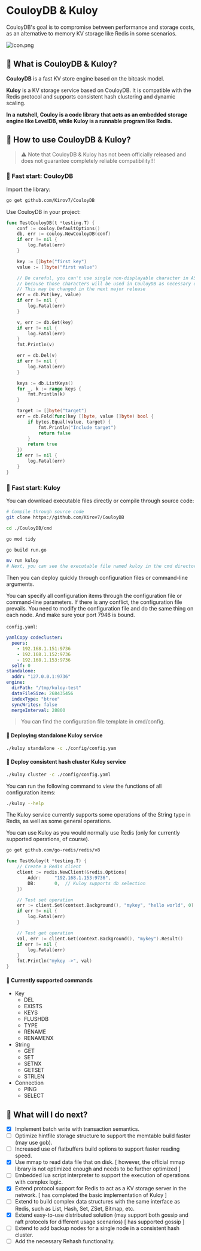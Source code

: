 # CouloyDB & Kuloy
 
CouloyDB's goal is to compromise between performance and storage costs, as an alternative to memory KV storage like Redis in some scenarios.

![icon.png](https://img1.imgtp.com/2023/05/05/WZgs6o2t.png)

## 🌟 What is CouloyDB & Kuloy?

**CouloyDB** is a fast KV store engine based on the bitcask model.

**Kuloy** is a KV storage service based on CouloyDB. It is compatible with the Redis protocol and supports consistent hash clustering and dynamic scaling.

**In a nutshell, Couloy is a code library that acts as an embedded storage engine like LevelDB, while Kuloy is a runnable program like Redis.**



## 🚀 How to use CouloyDB & Kuloy?

> ⚠️ Note that CouloyDB & Kuloy has not been officially released and does not guarantee completely reliable compatibility!!!

### 🏁 Fast start: CouloyDB

Import the library:

```sh
go get github.com/Kirov7/CouloyDB
```

Use CouloyDB in your project:

```go
func TestCouloyDB(t *testing.T) {
	conf := couloy.DefaultOptions()
	db, err := couloy.NewCouloyDB(conf)
	if err != nil {
		log.Fatal(err)
	}

	key := []byte("first key")
	value := []byte("first value")

	// Be careful, you can't use single non-displayable character in ASCII code as your key (0x00 ~ 0x1F and 0x7F),
	// because those characters will be used in CouloyDB as necessary operations in the preset key tagging system.
	// This may be changed in the next major release
	err = db.Put(key, value)
	if err != nil {
		log.Fatal(err)
	}

	v, err := db.Get(key)
	if err != nil {
		log.Fatal(err)
	}
	fmt.Println(v)

	err = db.Del(v)
	if err != nil {
		log.Fatal(err)
	}

	keys := db.ListKeys()
	for _, k := range keys {
		fmt.Println(k)
	}

	target := []byte("target")
	err = db.Fold(func(key []byte, value []byte) bool {
		if bytes.Equal(value, target) {
			fmt.Println("Include target")
			return false
		}
		return true
	})
	if err != nil {
		log.Fatal(err)
	}
}
```

### 🏁 Fast start: Kuloy

You can download executable files directly or compile through source code:

```sh
# Compile through source code
git clone https://github.com/Kirov7/CouloyDB

cd ./CouloyDB/cmd

go mod tidy

go build run.go

mv run kuloy
# Next, you can see the executable file named kuloy in the cmd directory
```

Then you can deploy quickly through configuration files or command-line arguments.

You can specify all configuration items through the configuration file or command-line parameters. If there is any conflict, the configuration file prevails. You need to modify the configuration file and do the same thing on each node. And make sure your port 7946 is bound.

`config.yaml`:

```yaml
yamlCopy codecluster:
  peers:
    - 192.168.1.151:9736
    - 192.168.1.152:9736
    - 192.168.1.153:9736
  self: 0
standalone:
  addr: "127.0.0.1:9736"
engine:
  dirPath: "/tmp/kuloy-test"
  dataFileSize: 268435456
  indexType: "btree"
  syncWrites: false
  mergeInterval: 28800
```

> You can find the configuration file template in cmd/config.

#### 🎯 Deploying standalone Kuloy service

```sh
./kuloy standalone -c ./config/config.yam
```

#### 🎯 Deploy consistent hash cluster Kuloy service

```sh
./kuloy cluster -c ./config/config.yaml
```

You can run the following command to view the functions of all configuration items:

```sh
./kuloy --help
```

The Kuloy service currently supports some operations of the String type in Redis, as well as some general operations.

You can use Kuloy as you would normally use Redis (only for currently supported operations, of course).

```sh
go get github.com/go-redis/redis/v8
```

```go
func TestKuloy(t *testing.T) {
	// Create a Redis client
	client := redis.NewClient(&redis.Options{
		Addr:     "192.168.1.153:9736",
		DB:       0,  // Kuloy supports db selection
	})

	// Test set operation
	err := client.Set(context.Background(), "mykey", "hello world", 0).Err()
	if err != nil {
		log.Fatal(err)
	}

	// Test get operation
	val, err := client.Get(context.Background(), "mykey").Result()
	if err != nil {
		log.Fatal(err)
	}
	fmt.Println("mykey ->", val)
}
```

#### 📜 Currently supported commands

- Key
  - DEL
  - EXISTS
  - KEYS
  - FLUSHDB
  - TYPE
  - RENAME
  - RENAMENX
- String
  - GET
  - SET
  - SETNX
  - GETSET
  - STRLEN
- Connection
  - PING
  - SELECT

## 🔮 What will I do next?

- [x] Implement batch write with transaction semantics.
- [ ] Optimize hintfile storage structure to support the memtable build faster (may use gob).
- [ ] Increased use of flatbuffers build options to support faster reading speed.
- [x] Use mmap to read data file that on disk. [ however, the official mmap library is not optimized enough and needs to be further optimized ]
- [ ] Embedded lua script interpreter to support the execution of operations with complex logic.
- [x] Extend protocol support for Redis to act as a KV storage server in the network. [ has completed the basic implementation of Kuloy ]
- [ ] Extend to build complex data structures with the same interface as Redis, such as List, Hash, Set, ZSet, Bitmap, etc.
- [x] Extend easy-to-use distributed solution (may support both gossip and raft protocols for different usage scenarios) [ has supported gossip ]
- [ ] Extend to add backup nodes for a single node in a consistent hash cluster.
- [ ] Add the necessary Rehash functionality.

<br>
